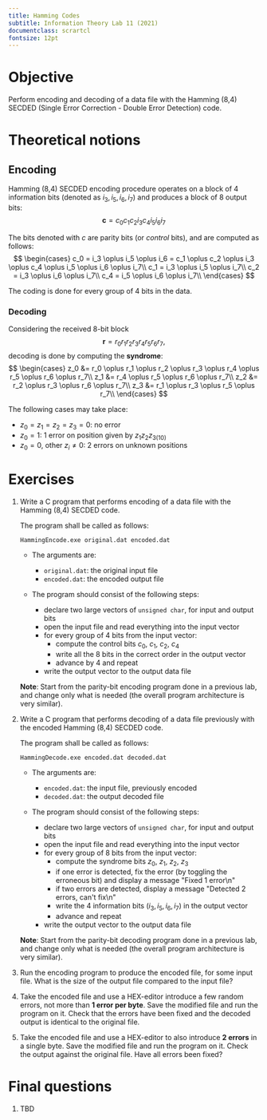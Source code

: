 ```yaml
---
title: Hamming Codes
subtitle: Information Theory Lab 11 (2021)
documentclass: scrartcl
fontsize: 12pt
---
```


# Objective

Perform encoding and decoding of a data file with the Hamming (8,4) SECDED 
(Single Error Correction - Double Error Detection) code.

# Theoretical notions

## Encoding 

Hamming (8,4) SECDED encoding procedure operates on a block of 4
information bits (denoted as $i_3, i_5, i_6, i_7$) and produces
a block of 8 output bits:
$$\mathbf{c} = c_0c_1c_2i_3c_4i_5i_6i_7$$

The bits denoted with $c$ are parity bits (or *control* bits), and are
computed as follows:
$$
\begin{cases}
c_0 = i_3 \oplus i_5 \oplus i_6 = c_1 \oplus c_2 \oplus i_3 \oplus c_4 \oplus i_5 \oplus i_6 \oplus i_7\\
c_1 = i_3 \oplus i_5 \oplus i_7\\
c_2 = i_3 \oplus i_6 \oplus i_7\\
c_4 = i_5 \oplus i_6 \oplus i_7\\
\end{cases}
$$

The coding is done for every group of 4 bits in the data.

### Decoding

Considering the received 8-bit block
$$\mathbf{r} = r_0r_1r_2r_3r_4r_5r_6r_7,$$
decoding is done by computing the **syndrome**:
$$
\begin{cases}
z_0 &= r_0 \oplus r_1 \oplus r_2 \oplus r_3 \oplus r_4 \oplus r_5 \oplus r_6 \oplus r_7\\
z_1 &= r_4 \oplus r_5 \oplus r_6 \oplus r_7\\
z_2 &= r_2 \oplus r_3 \oplus r_6 \oplus r_7\\
z_3 &= r_1 \oplus r_3 \oplus r_5 \oplus r_7\\
\end{cases}
$$

The following cases may take place:

* $z_0 = z_1 = z_2 = z_3 = 0$: no error
* $z_0 = 1$: 1 error on position given by ${z_1z_2z_3}_{(10)}$
* $z_0 = 0$, other $z_i \neq 0$: 2 errors on unknown positions

# Exercises

1. Write a C program that performs encoding of a data file with the
Hamming (8,4) SECDED code.

    The program shall be called as follows:

    `HammingEncode.exe original.dat encoded.dat`
    
    * The arguments are:
        * `original.dat`: the original input file
        * `encoded.dat`: the encoded output file 
            
    * The program should consist of the following steps:
        * declare two large vectors of `unsigned char`, for input
        and output bits
        * open the input file and read everything into the input vector
        * for every group of 4 bits from the input vector:
            * compute the control bits $c_0$, $c_1$, $c_2$, $c_4$
            * write all the 8 bits in the correct order in the output
            vector
            * advance by 4 and repeat
        * write the output vector to the output data file


	**Note**: Start from the parity-bit encoding program done in a previous lab, and change only what is needed
	(the overall program architecture is very similar).

2. Write a C program that performs decoding of a data file previously
with the encoded Hamming (8,4) SECDED code.

    The program shall be called as follows:

    `HammingDecode.exe encoded.dat decoded.dat`
    
    * The arguments are:
        * `encoded.dat`: the input file, previously encoded
        * `decoded.dat`: the output decoded file 
            
    * The program should consist of the following steps:
        * declare two large vectors of `unsigned char`, for input
        and output bits
        * open the input file and read everything into the input vector
        * for every group of 8 bits from the input vector:
            * compute the syndrome bits $z_0$, $z_1$, $z_2$, $z_3$
            * if one error is detected, fix the error (by toggling the 
            erroneous bit) and display a message "Fixed 1 error\\n"
            * if two errors are detected, display a message
            "Detected 2 errors, can't fix\\n"
            * write the 4 information bits ($i_3, i_5, i_6, i_7$) 
            in the output vector
            * advance and repeat
        * write the output vector to the output data file

	**Note**: Start from the parity-bit decoding program done in a previous lab, and change only what is needed
	(the overall program architecture is very similar).


2. Run the encoding program to produce the encoded file, for some input
file. What is the size of the output file compared to the input file?

2. Take the encoded file and use a HEX-editor introduce a few random 
errors, not more than **1 error per byte**. Save the modified file and 
run the program on it. Check that the errors have been fixed and the
decoded output is identical to the original file.

2. Take the encoded file and use a HEX-editor to also introduce **2 errors**
in a single byte. Save the modified file and 
run the program on it. Check the output against the original file.
Have all errors been fixed?


# Final questions

1. TBD


